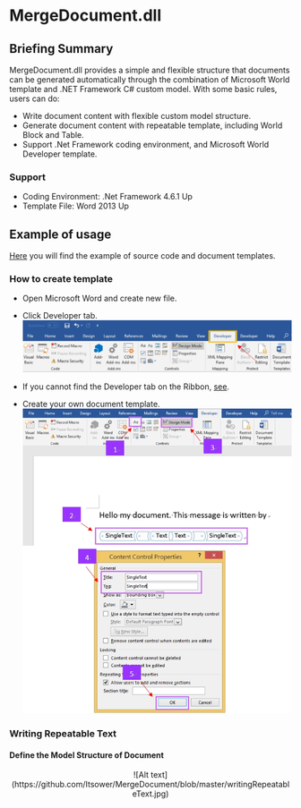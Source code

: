 # MergeDocument.dll #
## Briefing Summary ##

MergeDocument.dll provides a simple and flexible structure that documents can be generated automatically through the combination of Microsoft World template and .NET Framework C# custom model. With some basic rules, users can do:

- Write document content with flexible custom model structure.
- Generate document content with repeatable template, including World Block and Table.
- Support .Net Framework coding environment, and Microsoft World Developer template.

### Support ###
- Coding Environment: .Net Framework 4.6.1 Up
- Template File: Word 2013 Up


## Example of usage ##

[Here](https://github.com/Itsower/MergeDocument "Here") you will find the example of source code and document templates.

### How to create template ###
- Open Microsoft Word and create new file.
- Click Developer tab.
![](https://github.com/Itsower/MergeDocument/blob/master/wordDeveloperTag.jpg)

- If you cannot find the Developer tab on the Ribbon, [see](https://docs.microsoft.com/en-us/visualstudio/vsto/how-to-show-the-developer-tab-on-the-ribbon "see").
- Create your own document template.
![Alt text](https://github.com/Itsower/MergeDocument/blob/master/createDocumentTemplate.jpg)

### Writing Repeatable Text ###
#### Define the Model Structure of Document ####
<div align=center>
  ![Alt text](https://github.com/Itsower/MergeDocument/blob/master/writingRepeatableText.jpg)
</div>
